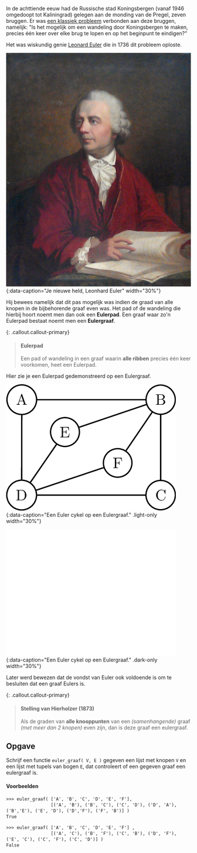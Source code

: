 In de achttiende eeuw had de Russische stad Koningsbergen (vanaf 1946 omgedoopt tot Kaliningrad) gelegen aan de monding van de Pregel, zeven bruggen. Er was <a href="https://nl.wikipedia.org/wiki/Zeven_bruggen_van_Koningsbergen" target="_blank">een klassiek probleem</a> verbonden aan deze bruggen, namelijk: "Is het mogelijk om een wandeling door Koningsbergen te maken, precies één keer over elke brug te lopen en op het beginpunt te eindigen?"

Het was wiskundig genie <a href="https://nl.wikipedia.org/wiki/Leonhard_Euler" target="_blank">Leonard Euler</a> die in 1736 dit probleem oploste.

![Euler](media/Euler_portret.jpg "Euler, een knappe kerel!"){:data-caption="Je nieuwe held, Leonhard Euler" width="30%"}

Hij bewees namelijk dat dit pas mogelijk was indien de graad van alle knopen in de bijbehorende graaf even was. Het pad of de wandeling die hierbij hoort noemt men dan ook een **Eulerpad**. Een graaf waar zo'n Eulerpad bestaat noemt men een **Eulergraaf**.

{: .callout.callout-primary}
> #### Eulerpad
> Een pad of wandeling in een graaf waarin **alle ribben** precies  één keer voorkomen, heet een Eulerpad.

Hier zie je een Eulerpad gedemonstreerd op een Eulergraaf.

![Een Euler cykel op een graaf](media/euler_graaf.png "Een Euler cykel op een graaf"){:data-caption="Een Euler cykel op een Eulergraaf." .light-only width="30%"}

![Een Euler cykel op een graaf](media/euler_graaf_dark.png "Een Euler cykel op een graaf"){:data-caption="Een Euler cykel op een Eulergraaf." .dark-only width="30%"}

Later werd bewezen dat de vondst van Euler ook voldoende is om te besluiten dat een graaf Eulers is.

{: .callout.callout-primary}
> #### Stelling van Hierholzer (1873)
> Als de graden van **alle knooppunten** van een *(samenhangende)* graaf *(met meer dan 2 knopen)* even zijn, dan is deze graaf een eulergraaf.

## Opgave

Schrijf een functie `euler_graaf( V, E )` gegeven een lijst met knopen `V` en een lijst met tupels van bogen `E`, dat controleert of een gegeven graaf een eulergraaf is. 

#### Voorbeelden
```
>>> euler_graaf( ['A', 'B', 'C', 'D', 'E', 'F'],
                 [('A', 'B'), ('B', 'C'), ('C', 'D'), ('D', 'A'), ('B','E'), ('E', 'D'), ('D','F'), ('F', 'B')] )
True
```

```
>>> euler_graaf( ['A', 'B', 'C', 'D', 'E', 'F'] , 
                 [('A', 'C'), ('B', 'F'), ('C', 'B'), ('D', 'F'), ('E', 'C'), ('C', 'F'), ('C', 'D')] )
False
```